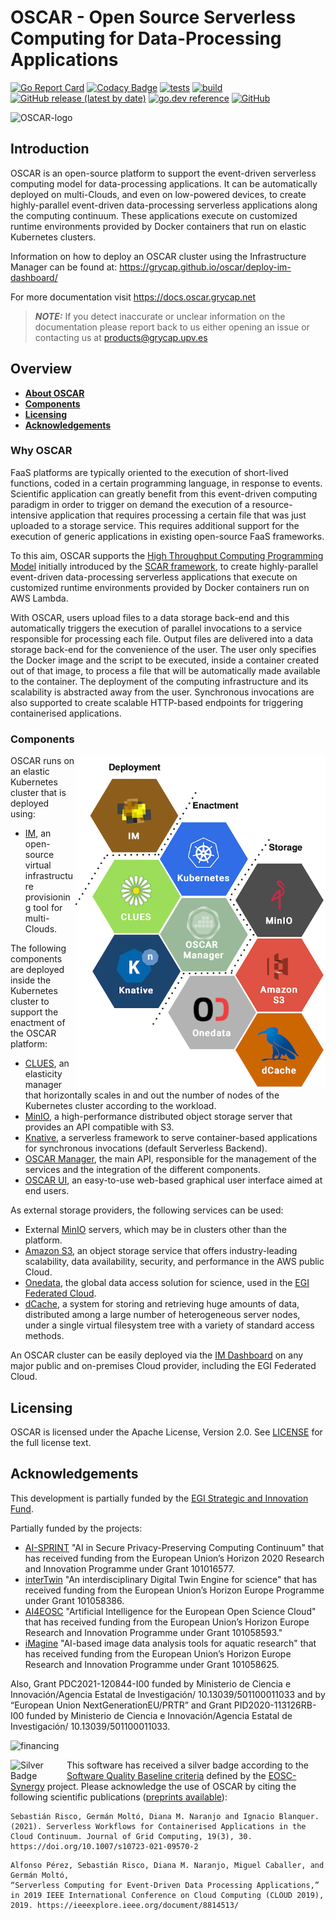 # OSCAR - Open Source Serverless Computing for Data-Processing Applications

[![Go Report Card](https://goreportcard.com/badge/github.com/grycap/oscar/v3)](https://goreportcard.com/report/github.com/grycap/oscar/v3)
[![Codacy Badge](https://app.codacy.com/project/badge/Coverage/8145efdfb9d24af1b5b53e21c6e2df99)](https://app.codacy.com/gh/grycap/oscar/dashboard?utm_source=gh&utm_medium=referral&utm_content=&utm_campaign=Badge_coverage)
[![tests](https://github.com/grycap/oscar/actions/workflows/tests.yaml/badge.svg?branch=master)](https://github.com/grycap/oscar/actions/workflows/tests.yaml)
[![build](https://github.com/grycap/oscar/workflows/build/badge.svg)](https://github.com/grycap/oscar/actions?query=workflow%3Abuild)
[![GitHub release (latest by date)](https://img.shields.io/github/v/release/grycap/oscar)](https://github.com/grycap/oscar/pkgs/container/oscar)
[![go.dev reference](https://img.shields.io/badge/go.dev-reference-007d9c?logo=go&logoColor=white&style=flat)](https://pkg.go.dev/github.com/grycap/oscar)
[![GitHub](https://img.shields.io/github/license/grycap/oscar)](https://github.com/grycap/oscar/blob/master/LICENSE)

![OSCAR-logo](docs/images/oscar3.png)

## Introduction

OSCAR is an open-source platform to support the event-driven serverless
computing model for data-processing applications. It can be automatically
deployed on multi-Clouds, and even on low-powered devices, to create highly-parallel event-driven
data-processing serverless applications along the computing continuum. These applications execute on customized runtime
environments provided by Docker containers that run on elastic Kubernetes clusters.

Information on how to deploy an OSCAR cluster using the Infrastructure Manager can be found at: https://grycap.github.io/oscar/deploy-im-dashboard/

For more documentation visit https://docs.oscar.grycap.net

> **_NOTE:_** If you detect inaccurate or unclear information on the documentation please report back to us either opening an issue or contacting us at products@grycap.upv.es

## Overview

- [**About OSCAR**](#why-oscar)
- [**Components**](#components)
- [**Licensing**](#licensing)
- [**Acknowledgements**](#acknowledgements)

### Why OSCAR

FaaS platforms are typically oriented to the execution of short-lived functions,
coded in a certain programming language, in response to events. Scientific
application can greatly benefit from this event-driven computing paradigm in
order to trigger on demand the execution of a resource-intensive application
that requires processing a certain file that was just uploaded to a storage
service. This requires additional support for the execution of generic
applications in existing open-source FaaS frameworks.

To this aim, OSCAR supports the
[High Throughput Computing Programming Model](https://scar.readthedocs.io/en/latest/prog_model.html)
initially introduced by the [SCAR framework](https://github.com/grycap/scar),
to create highly-parallel event-driven data-processing serverless applications
that execute on customized runtime environments provided by Docker containers
run on AWS Lambda.

With OSCAR, users upload files to a data storage back-end and this automatically
triggers the execution of parallel invocations to a service responsible for
processing each file. Output files are delivered into a data storage back-end
for the convenience of the user. The user only specifies the Docker image and
the script to be executed, inside a container created out of that image, 
to process a file that will be automatically made available to the
container. The deployment of the computing infrastructure and its scalability
is abstracted away from the user. Synchronous invocations are also supported to create 
scalable HTTP-based endpoints for triggering containerised applications.

### Components

<img align="right" src="docs/images/oscar-components.png" alt="OSCAR Components" width="400"></left>

OSCAR runs on an elastic Kubernetes cluster that is deployed using:

- [IM](http://www.grycap.upv.es/im), an open-source virtual infrastructure
    provisioning tool for multi-Clouds.

The following components are deployed inside the Kubernetes cluster to support the enactment of the OSCAR platform:


- [CLUES](http://github.com/grycap/clues), an elasticity manager that
    horizontally scales in and out the number of nodes of the Kubernetes cluster
    according to the workload.
- [MinIO](http://minio.io), a high-performance distributed object storage
    server that provides an API compatible with S3.
- [Knative](https://knative.dev), a serverless framework to serve
    container-based applications for synchronous invocations (default Serverless
    Backend).
- [OSCAR Manager](https://docs.oscar.grycap.net/api/), the main API, responsible for the management of the services and the integration of the different components. 
- [OSCAR UI](https://github.com/grycap/oscar-ui), an easy-to-use web-based graphical user interface aimed at end users.


As external storage providers, the following services can be used:

- External [MinIO](https://min.io) servers, which may be in clusters other than
    the platform.
- [Amazon S3](https://aws.amazon.com/s3/), an object storage service
    that offers industry-leading scalability, data availability, security, and
    performance in the AWS public Cloud.
- [Onedata](https://onedata.org/), the global data access solution for science,
    used in the [EGI Federated Cloud](https://datahub.egi.eu/).
- [dCache](http://dcache.org//), a system for storing and retrieving huge amounts of data, distributed among a large number of heterogeneous server nodes, under a single virtual filesystem tree with a variety of standard access methods.


An OSCAR cluster can be easily deployed via the [IM Dashboard](http://im.egi.eu)
on any major public and on-premises Cloud provider, including the EGI Federated Cloud.

## Licensing

OSCAR is licensed under the Apache License, Version 2.0. See
[LICENSE](https://github.com/grycap/scar/blob/master/LICENSE) for the full
license text.

## Acknowledgements

This development is partially funded by the [EGI Strategic and Innovation Fund](https://www.egi.eu/about/egi-council/egi-strategic-and-innovation-fund/).

Partially funded by the projects:

- [AI-SPRINT](https://ai-sprint-project.eu) "AI in Secure Privacy-Preserving Computing Continuum" that has received funding from the European Union’s Horizon 2020 Research and Innovation Programme under Grant 101016577.
- [interTwin](https://intertwin.eu) "An interdisciplinary Digital Twin Engine for science" that has received funding from the European Union’s Horizon Europe Programme under Grant 101058386.
- [AI4EOSC](https://ai4eosc.eu) "Artificial Intelligence for the European Open Science Cloud" that has received funding from the European Union’s Horizon Europe Research and Innovation Programme under Grant 101058593."
- [iMagine](http://imagine-ai.eu) "AI-based image data analysis tools for aquatic research" that has received funding from the European Union’s Horizon Europe Research and Innovation Programme under Grant 101058625.

Also, Grant PDC2021-120844-I00 funded by Ministerio de Ciencia e Innovación/Agencia Estatal de Investigación/ 10.13039/501100011033 and by “European Union NextGenerationEU/PRTR” and Grant PID2020-113126RB-I00 funded by Ministerio de Ciencia e Innovación/Agencia Estatal de Investigación/ 10.13039/501100011033.

![financing](docs/images/financing/funded.png)

<a href="https://eu.badgr.com/public/assertions/0vLlQBANQzyHMOrmcsck3w?identity__url=https:%2F%2Fgithub.com%2FEOSC-synergy%2Foscar.assess.sqaaas%2Fcommit%2F10254d15a9230f45c84dae22f3711653162faf78">
    <img align="left" src="docs/images/badge_software_silver.png" alt="Silver Badge" width="90">
</a>

This software has received a silver badge according to the [Software Quality Baseline criteria](https://www.eosc-synergy.eu/for-developers/) defined by the [EOSC-Synergy](https://www.eosc-synergy.eu) project. Please acknowledge the use of OSCAR by citing the following scientific
publications ([preprints available](https://www.grycap.upv.es/gmolto/publications.php)):

```
Sebastián Risco, Germán Moltó, Diana M. Naranjo and Ignacio Blanquer. (2021). Serverless Workflows for Containerised Applications in the Cloud Continuum. Journal of Grid Computing, 19(3), 30. https://doi.org/10.1007/s10723-021-09570-2
```
```
Alfonso Pérez, Sebastián Risco, Diana M. Naranjo, Miguel Caballer, and Germán Moltó,
“Serverless Computing for Event-Driven Data Processing Applications,”
in 2019 IEEE International Conference on Cloud Computing (CLOUD 2019), 2019. https://ieeexplore.ieee.org/document/8814513/
```
